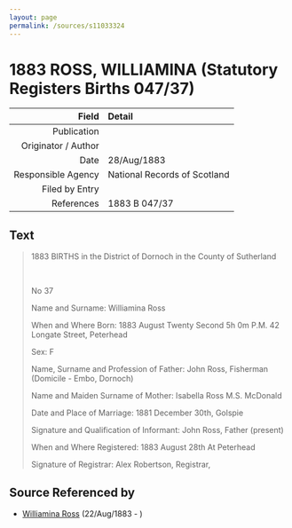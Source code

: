 ```yaml
---
layout: page
permalink: /sources/s11033324
---
```


# 1883 ROSS, WILLIAMINA (Statutory Registers Births 047/37)

Field | Detail
---:|:---
Publication | 
Originator / Author | 
Date | 28/Aug/1883
Responsible Agency | National Records of Scotland
Filed by Entry | 
References | 1883 B 047/37

## Text

> 1883 BIRTHS in the District of Dornoch in the County of Sutherland
>
> <br/>
>
> No 37
>
> Name and Surname: Williamina Ross
>
> When and Where Born: 1883 August Twenty Second 5h 0m P.M. 42 Longate Street, Peterhead
>
> Sex: F
>
> Name, Surname and Profession of Father: John Ross, Fisherman (Domicile - Embo, Dornoch)
>
> Name and Maiden Surname of Mother: Isabella Ross M.S. McDonald
>
> Date and Place of Marriage: 1881 December 30th, Golspie
>
> Signature and Qualification of Informant: John Ross, Father (present)
>
> When and Where Registered: 1883 August 28th At Peterhead
>
> Signature of Registrar: Alex Robertson, Registrar,
>

## Source Referenced by

* [Williamina Ross](../people/@86024374@-williamina-ross-b1883-8-22-d.md) (22/Aug/1883 - )
